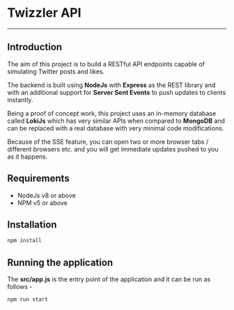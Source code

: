 # Twizzler API
---

## Introduction

The aim of this project is to build a RESTful API endpoints capable of simulating Twitter posts and likes. 

The backend is built using **NodeJs** with **Express** as the REST library and with an additional support for **Server Sent Events** to push updates to clients instantly. 

Being a proof of concept work, this project uses an in-memory database called **LokiJs** which has very similar APIs when compared to **MongoDB** and can be replaced with a real database with very minimal code modifications. 
       
Because of the SSE feature, you can open two or more browser tabs / different browsers etc. and you will get immediate updates pushed to you as it happens.

## Requirements

- NodeJs v8 or above
- NPM v5 or above

## Installation

```bash
npm install
```

## Running the application

The **src/app.js** is the entry point of the application and it can be run as follows -

```bash
npm run start
```
